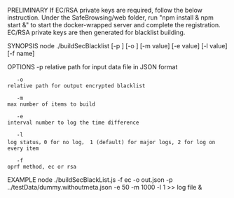 PRELIMINARY
       If EC/RSA private keys are required, follow the below instruction.
       Under the SafeBrowsing/web folder, run "npm install & npm start &" to start the docker-wrapped server and complete the registration.
       EC/RSA private keys are then generated for blacklist building.

SYNOPSIS
       node ./buildSecBlacklist [-p <path>] [-o <path>] [-m value] [-e value] [-l value] [-f name] 

OPTIONS
       -p 
	relative path for input data file in JSON format
       
       -o
	relative path for output encrypted blacklist
       
       -m 
	max number of items to build

       -e 
	interval number to log the time difference

       -l
	log status，0 for no log， 1 (default) for major logs, 2 for log on every item

       -f 
	oprf method, ec or rsa  

EXAMPLE
       node ./buildSecBlackList.js -f ec -o out.json -p ../testData/dummy.withoutmeta.json -e 50 -m 1000 -l 1 >> log
file &
